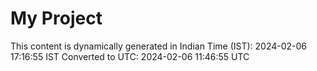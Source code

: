 # My Project

This content is dynamically generated in Indian Time (IST): 2024-02-06 17:16:55 IST
Converted to UTC: 2024-02-06 11:46:55 UTC
